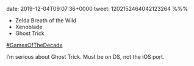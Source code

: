 date: 2019-12-04T09:07:36+0000
tweet: 1202152464042123264
%%%

- Zelda Breath of the Wild
- Xenoblade
- Ghost Trick

[#GamesOfTheDecade](https://twitter.com/hashtag/GamesOfTheDecade)

I’m serious about Ghost Trick. Must be on DS, not the iOS port.
